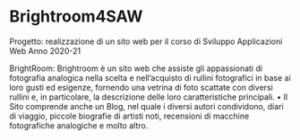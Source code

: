 # Brightroom4SAW
Progetto: realizzazione di un sito web per il corso di Sviluppo Applicazioni Web Anno 2020-21

BrightRoom: 
Brightroom è un sito web che assiste gli
appassionati di fotografia analogica nella scelta e
nell’acquisto di rullini fotografici in base ai loro
gusti ed esigenze, fornendo una vetrina di foto
scattate con diversi rullini e, in particolare, la
descrizione delle loro caratteristiche principali.
• Il Sito comprende anche un Blog, nel quale i
diversi autori condividono, diari di viaggio, piccole
biografie di artisti noti, recensioni di macchine
fotografiche analogiche e molto altro. 
